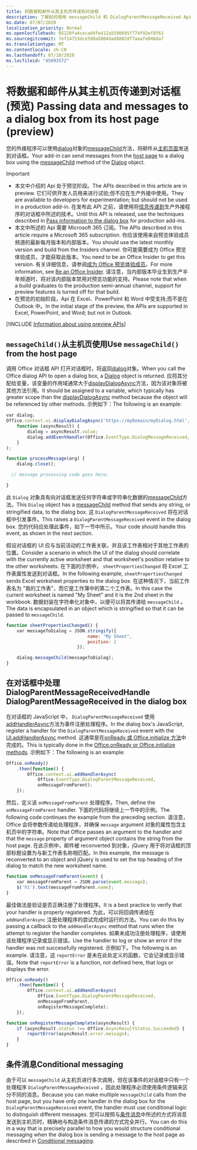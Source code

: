 ```yaml
---
title: 将数据和邮件从其主机页传递到对话框
description: 了解如何使用 messageChild 和 DialogParentMessageReceived Api 将数据传递到主机页中的对话框。
ms.date: 07/07/2020
localization_priority: Normal
ms.openlocfilehash: 05220fa4cecad4fe412a5590605f774f92ef8f61
ms.sourcegitcommit: 7ef14753dce598a5804dad8802df7aaafe046da7
ms.translationtype: MT
ms.contentlocale: zh-CN
ms.lasthandoff: 07/10/2020
ms.locfileid: "45093572"
---
```

# <a name="passing-data-and-messages-to-a-dialog-box-from-its-host-page-preview"></a><span data-ttu-id="3477d-103">将数据和邮件从其主机页传递到对话框 (预览) </span><span class="sxs-lookup"><span data-stu-id="3477d-103">Passing data and messages to a dialog box from its host page (preview)</span></span>

<span data-ttu-id="3477d-104">您的外接程序可以使用[dialog](/javascript/api/office/office.dialog)对象的[messageChild](/javascript/api/office/office.dialog#messagechild-message-)方法，将邮件从[主机页面](dialog-api-in-office-add-ins.md#open-a-dialog-box-from-a-host-page)发送到对话框。</span><span class="sxs-lookup"><span data-stu-id="3477d-104">Your add-in can send messages from the [host page](dialog-api-in-office-add-ins.md#open-a-dialog-box-from-a-host-page) to a dialog box using the [messageChild](/javascript/api/office/office.dialog#messagechild-message-) method of the [Dialog](/javascript/api/office/office.dialog) object.</span></span>

> [!Important]
>
> - <span data-ttu-id="3477d-105">本文中介绍的 Api 处于预览阶段。</span><span class="sxs-lookup"><span data-stu-id="3477d-105">The APIs described in this article are in preview.</span></span> <span data-ttu-id="3477d-106">它们可供开发人员用来进行试验;但不应在生产外接中使用。</span><span class="sxs-lookup"><span data-stu-id="3477d-106">They are available to developers for experimentation; but should not be used in a production add-in.</span></span> <span data-ttu-id="3477d-107">在发布此 API 之前，请使用将[信息传递到](dialog-api-in-office-add-ins.md#pass-information-to-the-dialog-box)生产外接程序的对话框中所述的技术。</span><span class="sxs-lookup"><span data-stu-id="3477d-107">Until this API is released, use the techniques described in [Pass information to the dialog box](dialog-api-in-office-add-ins.md#pass-information-to-the-dialog-box) for production add-ins.</span></span>
> - <span data-ttu-id="3477d-108">本文中所述的 Api 需要 Microsoft 365 订阅。</span><span class="sxs-lookup"><span data-stu-id="3477d-108">The APIs described in this article require a Microsoft 365 subscription.</span></span> <span data-ttu-id="3477d-109">你应该使用来自预览体验成员频道的最新每月版本和内部版本。</span><span class="sxs-lookup"><span data-stu-id="3477d-109">You should use the latest monthly version and build from the Insiders channel.</span></span> <span data-ttu-id="3477d-110">你可能需要成为 Office 预览体验成员，才能获取此版本。</span><span class="sxs-lookup"><span data-stu-id="3477d-110">You need to be an Office Insider to get this version.</span></span> <span data-ttu-id="3477d-111">有关详细信息，请参阅[成为 Office 预览体验成员](https://insider.office.com)。</span><span class="sxs-lookup"><span data-stu-id="3477d-111">For more information, see [Be an Office Insider](https://insider.office.com).</span></span> <span data-ttu-id="3477d-112">请注意，当内部版本毕业生到生产半年频道时，将对该内部版本禁用对预览功能的支持。</span><span class="sxs-lookup"><span data-stu-id="3477d-112">Please note that when a build graduates to the production semi-annual channel, support for preview features is turned off for that build.</span></span>
> - <span data-ttu-id="3477d-113">在预览的初始阶段，Api 在 Excel、PowerPoint 和 Word 中受支持;而不是在 Outlook 中。</span><span class="sxs-lookup"><span data-stu-id="3477d-113">In the initial stage of the preview, the APIs are supported in Excel, PowerPoint, and Word; but not in Outlook.</span></span>
>
> [!INCLUDE [Information about using preview APIs](../includes/using-preview-apis.md)]

## <a name="use-messagechild-from-the-host-page"></a><span data-ttu-id="3477d-114">`messageChild()`从主机页使用</span><span class="sxs-lookup"><span data-stu-id="3477d-114">Use `messageChild()` from the host page</span></span>

<span data-ttu-id="3477d-115">调用 Office 对话框 API 打开对话框时，将返回[dialog](/javascript/api/office/office.dialog)对象。</span><span class="sxs-lookup"><span data-stu-id="3477d-115">When you call the Office dialog API to open a dialog box, a [Dialog](/javascript/api/office/office.dialog) object is returned.</span></span> <span data-ttu-id="3477d-116">应将其分配给变量，该变量的作用域通常大于[displayDialogAsync](/javascript/api/office/office.ui#displaydialogasync-startaddress--callback-)方法，因为该对象将被其他方法引用。</span><span class="sxs-lookup"><span data-stu-id="3477d-116">It should be assigned to a variable, which typically has greater scope than the [displayDialogAsync](/javascript/api/office/office.ui#displaydialogasync-startaddress--callback-) method because the object will be referenced by other methods.</span></span> <span data-ttu-id="3477d-117">示例如下：</span><span class="sxs-lookup"><span data-stu-id="3477d-117">The following is an example:</span></span>

```javascript
var dialog;
Office.context.ui.displayDialogAsync('https://myDomain/myDialog.html',
    function (asyncResult) {
        dialog = asyncResult.value;
        dialog.addEventHandler(Office.EventType.DialogMessageReceived, processMessage);
    }
);

function processMessage(arg) {
    dialog.close();

  // message processing code goes here;

}
```

<span data-ttu-id="3477d-118">此 `Dialog` 对象具有向对话框发送任何字符串或字符串化数据的[messageChild](/javascript/api/office/office.dialog#messagechild-message-)方法。</span><span class="sxs-lookup"><span data-stu-id="3477d-118">This `Dialog` object has a [messageChild](/javascript/api/office/office.dialog#messagechild-message-) method that sends any string, or stringified data, to the dialog box.</span></span> <span data-ttu-id="3477d-119">这 `DialogParentMessageReceived` 将在对话框中引发事件。</span><span class="sxs-lookup"><span data-stu-id="3477d-119">This raises a `DialogParentMessageReceived` event in the dialog box.</span></span> <span data-ttu-id="3477d-120">您的代码应处理此事件，如下一节中所示。</span><span class="sxs-lookup"><span data-stu-id="3477d-120">Your code should handle this event, as shown in the next section.</span></span>

<span data-ttu-id="3477d-121">假设对话框的 UI 应与当前活动的工作表关联，并且该工作表相对于其他工作表的位置。</span><span class="sxs-lookup"><span data-stu-id="3477d-121">Consider a scenario in which the UI of the dialog should correlate with the currently active worksheet and that worksheet's position relative to the other worksheets.</span></span> <span data-ttu-id="3477d-122">在下面的示例中， `sheetPropertiesChanged` 将 Excel 工作表属性发送到对话框。</span><span class="sxs-lookup"><span data-stu-id="3477d-122">In the following example, `sheetPropertiesChanged` sends Excel worksheet properties to the dialog box.</span></span> <span data-ttu-id="3477d-123">在这种情况下，当前工作表名为 "我的工作表"，而它是工作簿中的第二个工作表。</span><span class="sxs-lookup"><span data-stu-id="3477d-123">In this case the current worksheet is named "My Sheet" and it is the 2nd sheet in the workbook.</span></span> <span data-ttu-id="3477d-124">数据封装在字符串化对象中，以便可以将其传递给 `messageChild` 。</span><span class="sxs-lookup"><span data-stu-id="3477d-124">The data is encapsulated in an object which is stringified so that it can be passed to `messageChild`.</span></span>

```javascript
function sheetPropertiesChanged() {
    var messageToDialog = JSON.stringify({
                               name: "My Sheet",
                               position: 2
                           });

    dialog.messageChild(messageToDialog);
}
```

## <a name="handle-dialogparentmessagereceived-in-the-dialog-box"></a><span data-ttu-id="3477d-125">在对话框中处理 DialogParentMessageReceived</span><span class="sxs-lookup"><span data-stu-id="3477d-125">Handle DialogParentMessageReceived in the dialog box</span></span>

<span data-ttu-id="3477d-126">在对话框的 JavaScript 中， `DialogParentMessageReceived` 使用[addHandlerAsync](/javascript/api/office/office.ui#addhandlerasync-eventtype--handler--options--callback-)方法为事件注册处理程序。</span><span class="sxs-lookup"><span data-stu-id="3477d-126">In the dialog box's JavaScript, register a handler for the `DialogParentMessageReceived` event with the [UI.addHandlerAsync](/javascript/api/office/office.ui#addhandlerasync-eventtype--handler--options--callback-) method.</span></span> <span data-ttu-id="3477d-127">这通常是在[onReady 或 Office.initialize 方法](initialize-add-in.md)中完成的。</span><span class="sxs-lookup"><span data-stu-id="3477d-127">This is typically done in the [Office.onReady or Office.initialize methods](initialize-add-in.md).</span></span> <span data-ttu-id="3477d-128">示例如下：</span><span class="sxs-lookup"><span data-stu-id="3477d-128">The following is an example:</span></span>

```javascript
Office.onReady()
    .then(function() {
        Office.context.ui.addHandlerAsync(
            Office.EventType.DialogParentMessageReceived,
            onMessageFromParent);
    });
```

<span data-ttu-id="3477d-129">然后，定义该 `onMessageFromParent` 处理程序。</span><span class="sxs-lookup"><span data-stu-id="3477d-129">Then, define the `onMessageFromParent` handler.</span></span> <span data-ttu-id="3477d-130">下面的代码将继续上一节中的示例。</span><span class="sxs-lookup"><span data-stu-id="3477d-130">The following code continues the example from the preceding section.</span></span> <span data-ttu-id="3477d-131">请注意，Office 会将参数传递给处理程序，并确保 `message` argument 对象的属性包含主机页中的字符串。</span><span class="sxs-lookup"><span data-stu-id="3477d-131">Note that Office passes an argument to the handler and that the `message` property of argument object contains the string from the host page.</span></span> <span data-ttu-id="3477d-132">在此示例中，邮件被 reconverted 到对象，jQuery 用于将对话框的顶部标题设置为与新工作表名称相匹配。</span><span class="sxs-lookup"><span data-stu-id="3477d-132">In this example, the message is reconverted to an object and jQuery is used to set the top heading of the dialog to match the new worksheet name.</span></span>

```javascript
function onMessageFromParent(event) {
    var messageFromParent = JSON.parse(event.message);
    $('h1').text(messageFromParent.name);
}
```

<span data-ttu-id="3477d-133">最佳做法是验证是否正确注册了处理程序。</span><span class="sxs-lookup"><span data-stu-id="3477d-133">It is a best practice to verify that your handler is properly registered.</span></span> <span data-ttu-id="3477d-134">为此，可以将回调传递给在 `addHandlerAsync` 注册处理程序的尝试完成时运行的方法。</span><span class="sxs-lookup"><span data-stu-id="3477d-134">You can do this by passing a callback to the `addHandlerAsync` method that runs when the attempt to register the handler completes.</span></span> <span data-ttu-id="3477d-135">如果未成功注册处理程序，请使用该处理程序记录或显示错误。</span><span class="sxs-lookup"><span data-stu-id="3477d-135">Use the handler to log or show an error if the handler was not successfully registered.</span></span> <span data-ttu-id="3477d-136">示例如下。</span><span class="sxs-lookup"><span data-stu-id="3477d-136">The following is an example.</span></span> <span data-ttu-id="3477d-137">请注意，这 `reportError` 是未在此处定义的函数，它会记录或显示错误。</span><span class="sxs-lookup"><span data-stu-id="3477d-137">Note that `reportError` is a function, not defined here, that logs or displays the error.</span></span>

```javascript
Office.onReady()
    .then(function() {
        Office.context.ui.addHandlerAsync(
            Office.EventType.DialogParentMessageReceived,
            onMessageFromParent,
            onRegisterMessageComplete);
    });

function onRegisterMessageComplete(asyncResult) {
    if (asyncResult.status !== Office.AsyncResultStatus.Succeeded) {
        reportError(asyncResult.error.message);
    }
}
```

## <a name="conditional-messaging"></a><span data-ttu-id="3477d-138">条件消息</span><span class="sxs-lookup"><span data-stu-id="3477d-138">Conditional messaging</span></span>

<span data-ttu-id="3477d-139">由于可以 `messageChild` 从主机页进行多次调用，但在该事件的对话框中只有一个处理程序 `DialogParentMessageReceived` ，因此处理程序必须使用条件逻辑来区分不同的消息。</span><span class="sxs-lookup"><span data-stu-id="3477d-139">Because you can make multiple `messageChild` calls from the host page, but you have only one handler in the dialog box for the `DialogParentMessageReceived` event, the handler must use conditional logic to distinguish different messages.</span></span> <span data-ttu-id="3477d-140">您可以按照与[条件消息](dialog-api-in-office-add-ins.md#conditional-messaging)中所述的方式将消息发送到主机页时，精确地与构造条件消息传递的方式完全并行。</span><span class="sxs-lookup"><span data-stu-id="3477d-140">You can do this in a way that is precisely parallel to how you would structure conditional messaging when the dialog box is sending a message to the host page as described in [Conditional messaging](dialog-api-in-office-add-ins.md#conditional-messaging).</span></span>
